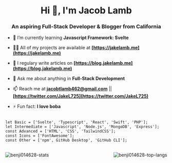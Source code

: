 <h1 align="center">Hi 👋, I'm Jacob Lamb</h1>
<h3 align="center">An aspiring Full-Stack Developer & Blogger from California</h3>

- 🌱 I’m currently learning **Javascript Framework: Svelte**

- 👨‍💻 All of my projects are available at **[https://jakelamb.me](https://jakelamb.me)**

- 📝 I regulary write articles on **[https://blog.jakelamb.me](https://blog.jakelamb.me)**

- 💬 Ask me about anything in  **Full-Stack Development**

- 📫 Reach me at **[jacobtlamb462@gmail.com](mailto:jacobtlamb462@gmail.com)** || **[https://twitter.com/JakeL725](https://twitter.com/JakeL725)**

- ⚡ Fun fact: **I love boba**

<pre>
<code>
let Basic = ['Svelte', 'Typescript', 'React', 'Swift', 'PHP'];
let Intermediate = ['Javascript', 'Node.js', 'MongoDB', 'Express'];
const Advanced = ['HTML', 'CSS', 'TailwindCSS'];
const Icons = ['FontAwesome'];
const Other = ['npm', GitHub Desktop', 'GitHub CLI'];
</code>
</pre>

<p><img align="left" src="https://github-readme-stats.vercel.app/api?username=benji014628&show_icons=true" alt="benji014628-stats" /></p>
<p><img align="right" src="https://github-readme-stats.vercel.app/api/top-langs/?username=benji014628" alt="benji014628-top-langs" /></p>
